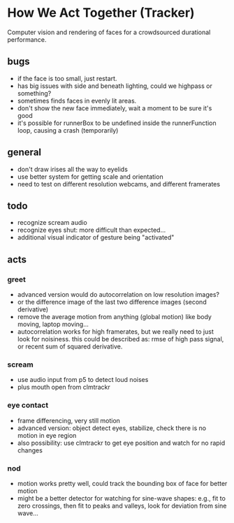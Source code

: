 # How We Act Together (Tracker)

Computer vision and rendering of faces for a crowdsourced durational performance.

## bugs

  - if the face is too small, just restart.
  - has big issues with side and beneath lighting, could we highpass or something?
  - sometimes finds faces in evenly lit areas.
  - don't show the new face immediately, wait a moment to be sure it's good
  - it's possible for runnerBox to be undefined inside the runnerFunction loop, causing a crash (temporarily)

## general

  - don't draw irises all the way to eyelids
  - use better system for getting scale and orientation
  - need to test on different resolution webcams, and different framerates

## todo

  - recognize scream audio
  - recognize eyes shut: more difficult than expected...
  - additional visual indicator of gesture being "activated"

## acts

### greet

  - advanced version would do autocorrelation on low resolution images?
  - or the difference image of the last two difference images (second derivative)
  - remove the average motion from anything (global motion) like body moving, laptop moving...
  - autocorrelation works for high framerates, but we really need to just look for noisiness. this could be described as: rmse of high pass signal, or recent sum of squared derivative.

### scream

  - use audio input from p5 to detect loud noises
  - plus mouth open from clmtrackr

### eye contact

  - frame differencing, very still motion
  - advanced version: object detect eyes, stabilize, check there is no motion in eye region
  - also possibility: use clmtrackr to get eye position and watch for no rapid changes

### nod

  - motion works pretty well, could track the bounding box of face for better motion
  - might be a better detector for watching for sine-wave shapes: e.g., fit to zero crossings, then fit to peaks and valleys, look for deviation from sine wave...